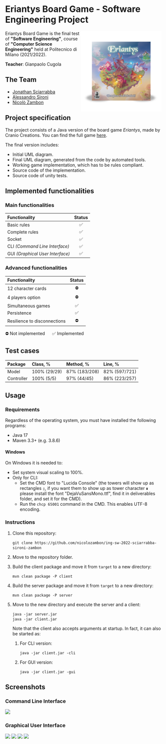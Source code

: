 # Eriantys Board Game - Software Engineering Project

<img src="https://github.com/nicolozambon/ing-sw-2022-sciarrabba-sironi-zambon/blob/master/src/main/resources/assets/gui/images/Eriantys_Scatola.png?raw=true" width="260" align="right" />

Eriantys Board Game is the final test of **"Software Engineering"**, course of **"Computer Science Engineering"** held at Politecnico di Milano (2021/2022).

**Teacher**: Gianpaolo Cugola

## The Team
* [Jonathan Sciarrabba](https://github.com/jonnysciar)
* [Alessandro Sironi](https://github.com/alessandrosironi)
* [Nicolò Zambon](https://github.com/nicolozambon)

## Project specification
The project consists of a Java version of the board game *Eriantys*, made by Cranio Creations. You can find the full game [here](https://www.craniocreations.it/prodotto/eriantys/).

The final version includes:
* Initial UML diagram.
* Final UML diagram, generated from the code by automated tools.
* Working game implementation, which has to be rules compliant.
* Source code of the implementation.
* Source code of unity tests.

## Implemented functionalities

### Main functionalities
| Functionality                    | Status |
|:---------------------------------|:------:|
| Basic rules                      |   ✅    |
| Complete rules                   |   ✅    |
| Socket                           |   ✅    |
| CLI _(Command Line Interface)_   |   ✅    |
| GUI _(Graphical User Interface)_ |   ✅    |

### Advanced functionalities
| Functionality                | Status |
|:-----------------------------|:------:|
| 12 character cards           |   ⛔    |
| 4 players option             |   ⛔    |
| Simultaneous games           |   ✅    |
| Persistence                  |   ✅    |
| Resilience to disconnections |   ⛔    |

⛔ Not implemented &nbsp;&nbsp;&nbsp;&nbsp; ✅ Implemented

## Test cases
| Package    | Class, %     | Method, %     | Line, %       |
|:-----------|:-------------|:--------------|:--------------|
| Model      | 100% (29/29) | 87% (183/208) | 82% (597/721) |
| Controller | 100% (5/5)   | 97% (44/45)   | 86% (223/257) |

## Usage

### Requirements

Regardless of the operating system, you must have installed the following programs:
- Java 17
- Maven 3.3+ (e.g. 3.8.6)

#### Windows
On Windows it is needed to:
- Set system visual scaling to 100%.
- Only for CLI:
  - Set the CMD font to "Lucida Console" (the towers will show up as rectangles `▯`, if you want them to show up as tower character `♜` please install the font "DejaVuSansMono.ttf", find it in deliverables folder, and set it for the CMD).
  - Run the `chcp 65001` command in the CMD. This enables UTF-8 encoding.

### Instructions
1. Clone this repository:
    ```shell
   git clone https://github.com/nicolozambon/ing-sw-2022-sciarrabba-sironi-zambon
   ```
2. Move to the repository folder.
3. Build the client package and move it from `target` to a new directory:

    ```shell
    mvn clean package -P client
    ```
4. Build the server package and move it from `target` to a new directory:

    ```shell
    mvn clean package -P server
    ```
5. Move to the new directory and execute the server and a client:
    ```shell
    java -jar server.jar
    java -jar client.jar
    ```
   Note that the client also accepts arguments at startup. In fact, it can also be started as:
   1. For CLI version:
   
       ```shell
       java -jar client.jar -cli
       ```
   2. For GUI version:
   
       ```shell
       java -jar client.jar -gui
       ```

## Screenshots
### Command Line Interface
<img src="https://github.com/nicolozambon/ing-sw-2022-sciarrabba-sironi-zambon/blob/master/resources/screenshots/demo_cli.png?raw=true" />

### Graphical User Interface
<img src="https://github.com/nicolozambon/ing-sw-2022-sciarrabba-sironi-zambon/blob/master/resources/screenshots/demo_gui_start.png?raw=true" />

<img src="https://github.com/nicolozambon/ing-sw-2022-sciarrabba-sironi-zambon/blob/master/resources/screenshots/demo_gui_lobby.png?raw=true" />

<img src="https://github.com/nicolozambon/ing-sw-2022-sciarrabba-sironi-zambon/blob/master/resources/screenshots/demo_gui_select_wizard.png?raw=true" />

<img src="https://github.com/nicolozambon/ing-sw-2022-sciarrabba-sironi-zambon/blob/master/resources/screenshots/demo_gui.png?raw=true" />
